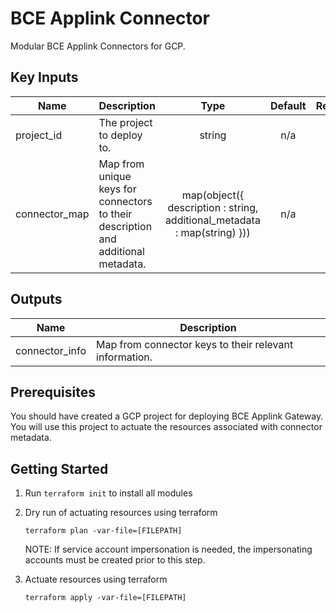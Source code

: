 # BCE Applink Connector

Modular BCE Applink Connectors for GCP.


## Key Inputs

| Name | Description | Type | Default | Required |
|------|-------------|:----:|:-----:|:-----:|
| project_id | The project to deploy to. | string | n/a | yes |
| connector_map | Map from unique keys for connectors to their description and additional metadata. | map(object({ description : string, additional_metadata : map(string) })) | n/a | yes |

## Outputs

| Name | Description |
|------|-------------|
| connector_info | Map from connector keys to their relevant information. |

## Prerequisites

You should have created a GCP project for deploying BCE Applink Gateway. You
will use this project to actuate the resources associated with connector
metadata.

## Getting Started

1.  Run ```terraform init``` to install all modules

2.  Dry run of actuating resources using terraform
    ```
    terraform plan -var-file=[FILEPATH]
    ```
    NOTE: If service account impersonation is needed, the impersonating accounts must be created prior to this step.

3.  Actuate resources using terraform
    ```
    terraform apply -var-file=[FILEPATH]
    ```
